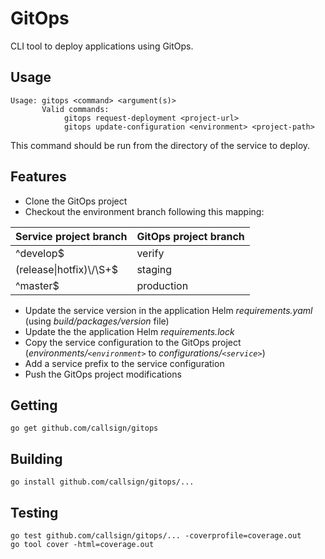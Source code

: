 GitOps
======

CLI tool to deploy applications using GitOps.

Usage
-----

```
Usage: gitops <command> <argument(s)>
       Valid commands:
            gitops request-deployment <project-url>
            gitops update-configuration <environment> <project-path>
```

This command should be run from the directory of the service to deploy.

Features
--------

* Clone the GitOps project
* Checkout the environment branch following this mapping:

| Service project branch    | GitOps project branch |
|---------------------------|-----------------------|
| ^develop$                 | verify                |
| (release\|hotfix)\\/\\S+$ | staging               |
| ^master$                  | production            |

* Update the service version in the application Helm *requirements.yaml* (using *build/packages/version* file)
* Update the the application Helm *requirements.lock*
* Copy the service configuration to the GitOps project (*environments/`<environment>`* to *configurations/`<service>`*)
* Add a service prefix to the service configuration
* Push the GitOps project modifications

Getting
-------
```
go get github.com/callsign/gitops
```

Building
--------
```
go install github.com/callsign/gitops/...
```

Testing
-------
```
go test github.com/callsign/gitops/... -coverprofile=coverage.out
go tool cover -html=coverage.out
```
